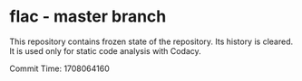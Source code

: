 # flac - master branch

This repository contains frozen state of the repository.
Its history is cleared. It is used only for static code
analysis with Codacy.

Commit Time: 1708064160